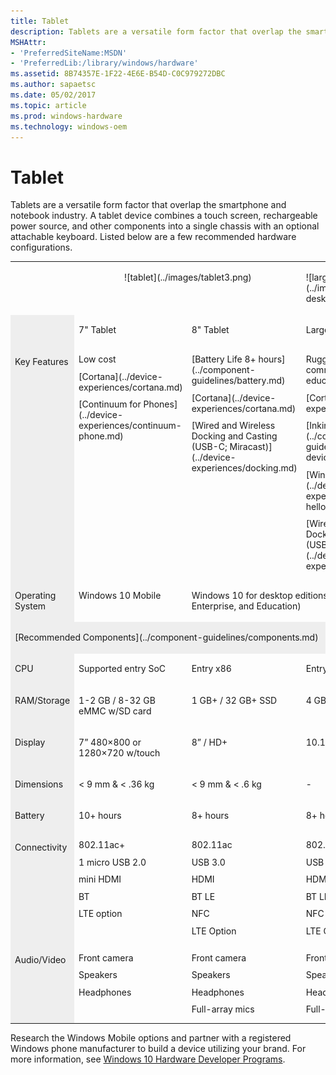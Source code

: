 ```yaml
---
title: Tablet
description: Tablets are a versatile form factor that overlap the smartphone and notebook industry.
MSHAttr:
- 'PreferredSiteName:MSDN'
- 'PreferredLib:/library/windows/hardware'
ms.assetid: 8B74357E-1F22-4E6E-B54D-C0C979272DBC
ms.author: sapaetsc
ms.date: 05/02/2017
ms.topic: article
ms.prod: windows-hardware
ms.technology: windows-oem
---
```


# Tablet


Tablets are a versatile form factor that overlap the smartphone and notebook industry. A tablet device combines a touch screen, rechargeable power source, and other components into a single chassis with an optional attachable keyboard. Listed below are a few recommended hardware configurations.

<table>
<tbody valign="top">
<tr>
<td>&nbsp;</td>
<td style="text-align: center;" colspan="2">
<p>![tablet](../images/tablet3.png)</p>
</td>
<td>
<p>![large tablet](../images/tablet-desktop-large.png)</p>
</td>
</tr>
<tr>
<td bgcolor="EEEEEE">&nbsp;</td>
<td>
<p>7" Tablet</p>
</td>
<td>
<p>8" Tablet</p>
</td>
<td>
<p>Large Tablet</p>
</td>
</tr>
<tr>
<td bgcolor="EEEEEE"><p>Key Features</p></td>
<td>
<p style="margin: .75em 0 .75em 0;">Low cost</p>
<p style="margin: .75em 0 .75em 0;">[Cortana](../device-experiences/cortana.md)</p>
<p style="margin: .75em 0 .75em 0;">[Continuum for Phones](../device-experiences/continuum-phone.md)</p>
</td>
<td>
<p style="margin: .75em 0 .75em 0;">[Battery Life 8+ hours](../component-guidelines/battery.md)</p>
<p style="margin: .75em 0 .75em 0;">[Cortana](../device-experiences/cortana.md)</p>
<p style="margin: .75em 0 .75em 0;">[Wired and Wireless Docking and Casting (USB-C; Miracast)](../device-experiences/docking.md)</p>
</td>
<td>
<p style="margin: .75em 0 .75em 0;">Ruggedized for commercial and educational use</p>
<p style="margin: .75em 0 .75em 0;">[Cortana](../device-experiences/cortana.md)</p>
<p style="margin: .75em 0 .75em 0;">[Inking/Pen Support](../component-guidelines/pen-devices.md)</p>
<p style="margin: .75em 0 .75em 0;">[Windows Hello](../device-experiences/windows-hello.md)</p>
<p style="margin: .75em 0 .75em 0;">[Wired and Wireless Docking and Casting (USB-C; Miracast)](../device-experiences/docking.md)</p>
</td>
</tr>
<tr>
<td bgcolor="EEEEEE"><p>Operating System</p></td>
<td><p>Windows&nbsp;10 Mobile</p></td>
<td colspan="2"><p>Windows&nbsp;10 for desktop editions (Home, Pro, Enterprise, and Education)</p></td>
</tr>
<tr>
<td colspan="4" bgcolor="EEEEEE"><p>[Recommended Components](../component-guidelines/components.md)</p></td>
</tr>
<tr>
<td bgcolor="EEEEEE"><p>CPU</p></td>
<td><p>Supported entry SoC</p></td>
<td><p>Entry x86</p></td>
<td><p>Entry x86</p></td>
</tr>
<tr>
<td bgcolor="EEEEEE"><p>RAM/Storage</p></td>
<td><p>1-2&nbsp;GB&nbsp;/&nbsp;8-32&nbsp;GB eMMC w/SD card</p></td>
<td><p>1&nbsp;GB+&nbsp;/ 32&nbsp;GB+ SSD</p></td>
<td><p>4&nbsp;GB+&nbsp;/ 32&nbsp;GB+ SSD</p></td>
</tr>
<tr>
<td bgcolor="EEEEEE"><p>Display</p></td>
<td><p>7&rdquo;&nbsp;480&times;800 or 1280&times;720 w/touch</p></td>
<td><p>8&rdquo;&nbsp;/ HD+</p></td>
<td><p>10.1&rdquo;&ndash;12.5&rdquo;&nbsp;/ FHD+</p></td>
</tr>
<tr>
<td bgcolor="EEEEEE"><p>Dimensions</p></td>
<td><p>&lt;&nbsp;9&nbsp;mm &amp; &lt;&nbsp;.36&nbsp;kg</p></td>
<td><p>&lt;&nbsp;9&nbsp;mm &amp; &lt;&nbsp;.6&nbsp;kg</p></td>
<td><p>-</p></td>
</tr>
<tr>
<td bgcolor="EEEEEE"><p>Battery</p></td>
<td><p>10+ hours</p></td>
<td><p>8+ hours</p></td>
<td><p>8+ hours</p></td>
</tr>
<tr>
<td bgcolor="EEEEEE"><p>Connectivity</p></td>
<td>
<p style="margin: .75em 0 .75em 0;">802.11ac+</p>
<p style="margin: .75em 0 .75em 0;">1 micro USB 2.0</p>
<p style="margin: .75em 0 .75em 0;">mini HDMI</p>
<p style="margin: .75em 0 .75em 0;">BT</p>
<p style="margin: .75em 0 .75em 0;">LTE option</p>
</td>
<td>
<p style="margin: .75em 0 .75em 0;">802.11ac</p>
<p style="margin: .75em 0 .75em 0;">USB 3.0</p>
<p style="margin: .75em 0 .75em 0;">HDMI</p>
<p style="margin: .75em 0 .75em 0;">BT LE</p>
<p style="margin: .75em 0 .75em 0;">NFC</p>
<p style="margin: .75em 0 .75em 0;">LTE Option</p>
</td>
<td>
<p style="margin: .75em 0 .75em 0;">802.11ac</p>
<p style="margin: .75em 0 .75em 0;">USB 3.0</p>
<p style="margin: .75em 0 .75em 0;">HDMI</p>
<p style="margin: .75em 0 .75em 0;">BT LE</p>
<p style="margin: .75em 0 .75em 0;">NFC</p>
<p style="margin: .75em 0 .75em 0;">LTE Option</p>
</td>
</tr>
<tr>
<td bgcolor="EEEEEE"><p>Audio/Video</p></td>
<td>
<p style="margin: .75em 0 .75em 0;">Front camera</p>
<p style="margin: .75em 0 .75em 0;">Speakers</p>
<p style="margin: .75em 0 .75em 0;">Headphones</p>
</td>
<td>
<p style="margin: .75em 0 .75em 0;">Front camera</p>
<p style="margin: .75em 0 .75em 0;">Speakers</p>
<p style="margin: .75em 0 .75em 0;">Headphones</p>
<p style="margin: .75em 0 .75em 0;">Full-array mics</p>
</td>
<td>
<p style="margin: .75em 0 .75em 0;">Front &amp; rear camera</p>
<p style="margin: .75em 0 .75em 0;">Speakers</p>
<p style="margin: .75em 0 .75em 0;">Headphones</p>
<p style="margin: .75em 0 .75em 0;">Full-array mics</p>
</td>
</tr>
</tbody>
</table>

Research the Windows Mobile options and partner with a registered Windows phone manufacturer to build a device utilizing your brand. For more information, see [Windows 10 Hardware Developer Programs](http://go.microsoft.com/fwlink/?LinkId=618212).